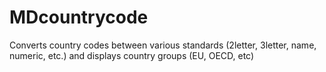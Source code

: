 # MDcountrycode
Converts country codes between various standards (2letter, 3letter, name, numeric, etc.) and displays country groups (EU, OECD, etc)
